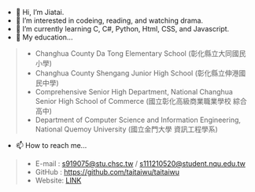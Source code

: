 - 👋 Hi, I’m Jiatai.
- 👀 I’m interested in codeing, reading, and watching drama.
- 🌱 I’m currently learning C, C#, Python, Html, CSS, and Javascript.
- 🏫 My education...
> - Changhua County Da Tong Elementary School (彰化縣立大同國民小學)
> - Changhua County Shengang Junior High School (彰化縣立伸港國民中學)
> - Comprehensive Senior High Department, National Changhua Senior High School of Commerce (國立彰化高級商業職業學校 綜合高中)
> - Department of Computer Science and Information Engineering, National Quemoy University (國立金門大學 資訊工程學系)

- 📫 How to reach me...
> - E-mail : s919075@stu.chsc.tw / s111210520@student.nqu.edu.tw<br>
> - GitHub : https://github.com/taitaiwu/taitaiwu
> - Website: [LINK](https://taitaiwu.github.io/wp/Homework8/layout.html)


